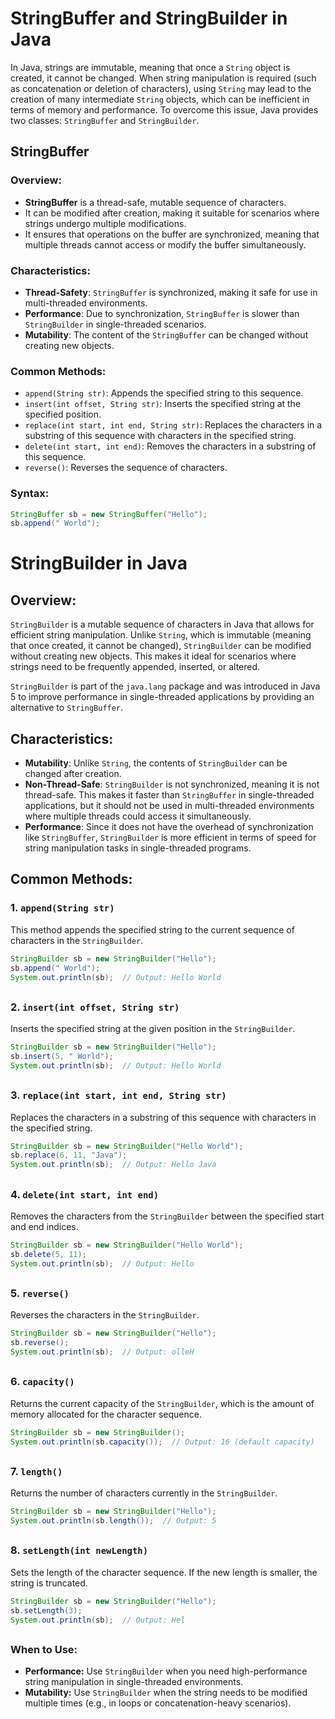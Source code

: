 # StringBuffer and StringBuilder in Java

In Java, strings are immutable, meaning that once a `String` object is created, it cannot be changed. When string manipulation is required (such as concatenation or deletion of characters), using `String` may lead to the creation of many intermediate `String` objects, which can be inefficient in terms of memory and performance. To overcome this issue, Java provides two classes: `StringBuffer` and `StringBuilder`.

## StringBuffer

### Overview:
- **StringBuffer** is a thread-safe, mutable sequence of characters. 
- It can be modified after creation, making it suitable for scenarios where strings undergo multiple modifications.
- It ensures that operations on the buffer are synchronized, meaning that multiple threads cannot access or modify the buffer simultaneously.

### Characteristics:
- **Thread-Safety**: `StringBuffer` is synchronized, making it safe for use in multi-threaded environments.
- **Performance**: Due to synchronization, `StringBuffer` is slower than `StringBuilder` in single-threaded scenarios.
- **Mutability**: The content of the `StringBuffer` can be changed without creating new objects.

### Common Methods:
- `append(String str)`: Appends the specified string to this sequence.
- `insert(int offset, String str)`: Inserts the specified string at the specified position.
- `replace(int start, int end, String str)`: Replaces the characters in a substring of this sequence with characters in the specified string.
- `delete(int start, int end)`: Removes the characters in a substring of this sequence.
- `reverse()`: Reverses the sequence of characters.

### Syntax:
```java
StringBuffer sb = new StringBuffer("Hello");
sb.append(" World");
```

# StringBuilder in Java

## Overview:
`StringBuilder` is a mutable sequence of characters in Java that allows for efficient string manipulation. Unlike `String`, which is immutable (meaning that once created, it cannot be changed), `StringBuilder` can be modified without creating new objects. This makes it ideal for scenarios where strings need to be frequently appended, inserted, or altered.

`StringBuilder` is part of the `java.lang` package and was introduced in Java 5 to improve performance in single-threaded applications by providing an alternative to `StringBuffer`.

## Characteristics:
- **Mutability**: Unlike `String`, the contents of `StringBuilder` can be changed after creation.
- **Non-Thread-Safe**: `StringBuilder` is not synchronized, meaning it is not thread-safe. This makes it faster than `StringBuffer` in single-threaded applications, but it should not be used in multi-threaded environments where multiple threads could access it simultaneously.
- **Performance**: Since it does not have the overhead of synchronization like `StringBuffer`, `StringBuilder` is more efficient in terms of speed for string manipulation tasks in single-threaded programs.

## Common Methods:

### 1. `append(String str)`
This method appends the specified string to the current sequence of characters in the `StringBuilder`.

```java
StringBuilder sb = new StringBuilder("Hello");
sb.append(" World");
System.out.println(sb);  // Output: Hello World
```
##
### 2. `insert(int offset, String str)`
Inserts the specified string at the given position in the `StringBuilder`.
```java
StringBuilder sb = new StringBuilder("Hello");
sb.insert(5, " World");
System.out.println(sb);  // Output: Hello World
```
##
### 3. `replace(int start, int end, String str)`
Replaces the characters in a substring of this sequence with characters in the specified string.
```java
StringBuilder sb = new StringBuilder("Hello World");
sb.replace(6, 11, "Java");
System.out.println(sb);  // Output: Hello Java
```
##
### 4. `delete(int start, int end)`
Removes the characters from the `StringBuilder` between the specified start and end indices.
```java
StringBuilder sb = new StringBuilder("Hello World");
sb.delete(5, 11);
System.out.println(sb);  // Output: Hello
```
## 
### 5. `reverse()`
Reverses the characters in the `StringBuilder`.
```java
StringBuilder sb = new StringBuilder("Hello");
sb.reverse();
System.out.println(sb);  // Output: olleH
```
##
### 6. `capacity()`
Returns the current capacity of the `StringBuilder`, which is the amount of memory allocated for the character sequence.
```java
StringBuilder sb = new StringBuilder();
System.out.println(sb.capacity());  // Output: 16 (default capacity)
```
##
### 7. `length()`
Returns the number of characters currently in the `StringBuilder`.
```java
StringBuilder sb = new StringBuilder("Hello");
System.out.println(sb.length());  // Output: 5
```
##
### 8. `setLength(int newLength)`
Sets the length of the character sequence. If the new length is smaller, the string is truncated.
```java
StringBuilder sb = new StringBuilder("Hello");
sb.setLength(3);
System.out.println(sb);  // Output: Hel
```
##
### When to Use:
- **Performance:** Use `StringBuilder` when you need high-performance string manipulation in single-threaded environments.
- **Mutability:** Use `StringBuilder` when the string needs to be modified multiple times (e.g., in loops or concatenation-heavy scenarios).

